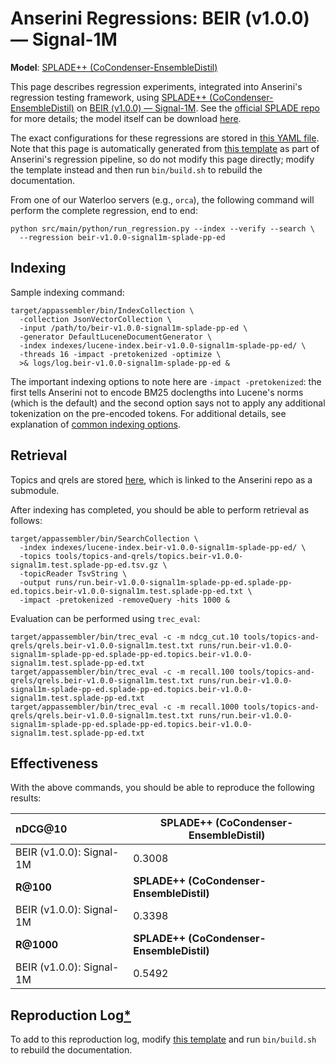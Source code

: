 # Anserini Regressions: BEIR (v1.0.0) &mdash; Signal-1M 

**Model**: [SPLADE++ (CoCondenser-EnsembleDistil)](https://arxiv.org/abs/2205.04733)

This page describes regression experiments, integrated into Anserini's regression testing framework, using [SPLADE++ (CoCondenser-EnsembleDistil)](https://arxiv.org/abs/2205.04733) on [BEIR (v1.0.0) &mdash; Signal-1M](http://beir.ai/).
See the [official SPLADE repo](https://github.com/naver/splade) for more details; the model itself can be download [here](https://huggingface.co/naver/splade-cocondenser-ensembledistil).

The exact configurations for these regressions are stored in [this YAML file](../../src/main/resources/regression/beir-v1.0.0-signal1m-splade-pp-ed.yaml).
Note that this page is automatically generated from [this template](../../src/main/resources/docgen/templates/beir-v1.0.0-signal1m-splade-pp-ed.template) as part of Anserini's regression pipeline, so do not modify this page directly; modify the template instead and then run `bin/build.sh` to rebuild the documentation.

From one of our Waterloo servers (e.g., `orca`), the following command will perform the complete regression, end to end:

```
python src/main/python/run_regression.py --index --verify --search \
  --regression beir-v1.0.0-signal1m-splade-pp-ed
```

## Indexing

Sample indexing command:

```
target/appassembler/bin/IndexCollection \
  -collection JsonVectorCollection \
  -input /path/to/beir-v1.0.0-signal1m-splade-pp-ed \
  -generator DefaultLuceneDocumentGenerator \
  -index indexes/lucene-index.beir-v1.0.0-signal1m-splade-pp-ed/ \
  -threads 16 -impact -pretokenized -optimize \
  >& logs/log.beir-v1.0.0-signal1m-splade-pp-ed &
```

The important indexing options to note here are `-impact -pretokenized`: the first tells Anserini not to encode BM25 doclengths into Lucene's norms (which is the default) and the second option says not to apply any additional tokenization on the pre-encoded tokens.
For additional details, see explanation of [common indexing options](../../docs/common-indexing-options.md).

## Retrieval

Topics and qrels are stored [here](https://github.com/castorini/anserini-tools/tree/master/topics-and-qrels), which is linked to the Anserini repo as a submodule.

After indexing has completed, you should be able to perform retrieval as follows:

```
target/appassembler/bin/SearchCollection \
  -index indexes/lucene-index.beir-v1.0.0-signal1m-splade-pp-ed/ \
  -topics tools/topics-and-qrels/topics.beir-v1.0.0-signal1m.test.splade-pp-ed.tsv.gz \
  -topicReader TsvString \
  -output runs/run.beir-v1.0.0-signal1m-splade-pp-ed.splade-pp-ed.topics.beir-v1.0.0-signal1m.test.splade-pp-ed.txt \
  -impact -pretokenized -removeQuery -hits 1000 &
```

Evaluation can be performed using `trec_eval`:

```
target/appassembler/bin/trec_eval -c -m ndcg_cut.10 tools/topics-and-qrels/qrels.beir-v1.0.0-signal1m.test.txt runs/run.beir-v1.0.0-signal1m-splade-pp-ed.splade-pp-ed.topics.beir-v1.0.0-signal1m.test.splade-pp-ed.txt
target/appassembler/bin/trec_eval -c -m recall.100 tools/topics-and-qrels/qrels.beir-v1.0.0-signal1m.test.txt runs/run.beir-v1.0.0-signal1m-splade-pp-ed.splade-pp-ed.topics.beir-v1.0.0-signal1m.test.splade-pp-ed.txt
target/appassembler/bin/trec_eval -c -m recall.1000 tools/topics-and-qrels/qrels.beir-v1.0.0-signal1m.test.txt runs/run.beir-v1.0.0-signal1m-splade-pp-ed.splade-pp-ed.topics.beir-v1.0.0-signal1m.test.splade-pp-ed.txt
```

## Effectiveness

With the above commands, you should be able to reproduce the following results:

| **nDCG@10**                                                                                                  | **SPLADE++ (CoCondenser-EnsembleDistil)**|
|:-------------------------------------------------------------------------------------------------------------|-----------|
| BEIR (v1.0.0): Signal-1M                                                                                     | 0.3008    |
| **R@100**                                                                                                    | **SPLADE++ (CoCondenser-EnsembleDistil)**|
| BEIR (v1.0.0): Signal-1M                                                                                     | 0.3398    |
| **R@1000**                                                                                                   | **SPLADE++ (CoCondenser-EnsembleDistil)**|
| BEIR (v1.0.0): Signal-1M                                                                                     | 0.5492    |


## Reproduction Log[*](../../docs/reproducibility.md)

To add to this reproduction log, modify [this template](../../src/main/resources/docgen/templates/beir-v1.0.0-signal1m-splade-pp-ed.template) and run `bin/build.sh` to rebuild the documentation.
